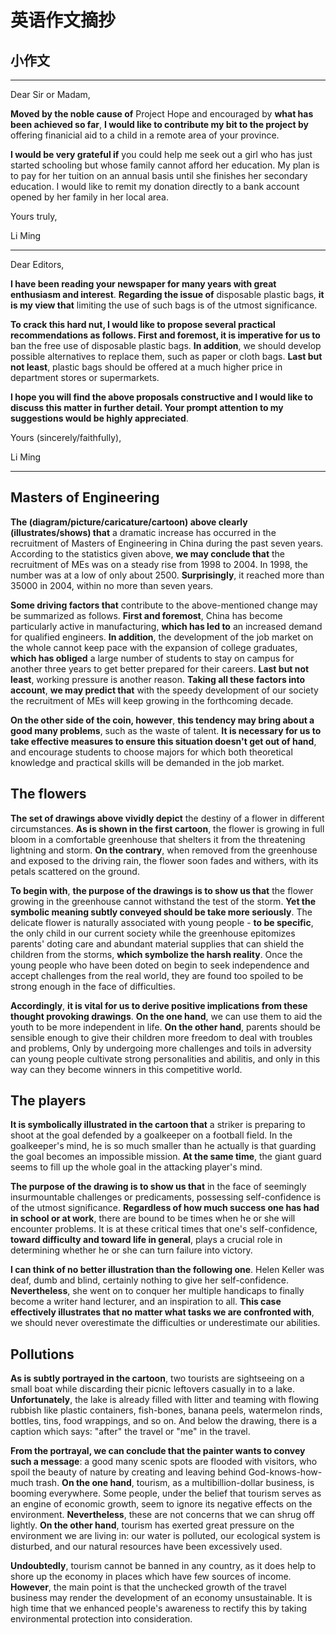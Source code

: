 # 英语作文摘抄

[annotation]: <id> (a1b0d471-b4b4-499d-be8e-0a5499c68d7b)
[annotation]: <status> (public)
[annotation]: <create_time> (2020-12-14 10:43:58)
[annotation]: <category> (朝花夕拾)
[annotation]: <tags> (英语作文)
[annotation]: <comments> (false)
[annotation]: <url> (http://blog.ccyg.studio/article/a1b0d471-b4b4-499d-be8e-0a5499c68d7b)


## 小作文

---

Dear Sir or Madam,

**Moved by the noble cause of** Project Hope and encouraged by **what has been achieved so far**, **I would like to contribute my bit to the project by** offering finanicial aid to a child in a remote area of your province.

**I would be very grateful if** you could help me seek out a girl who has just started schooling but whose family cannot afford her education. My plan is to pay for her tuition on an annual basis until she finishes her secondary education. I would like to remit my donation directly to a bank account opened by her family in her local area.

Yours truly,

Li Ming

---

Dear Editors,

**I have been reading your newspaper for many years with great enthusiasm and interest**. **Regarding the issue of** disposable plastic bags, **it is my view that** limiting the use of such bags is of the utmost significance.

**To crack this hard nut, I would like to propose several practical recommendations as follows. First and foremost, it is imperative for us to** ban the free use of disposable plastic bags.  **In addition**, we should develop possible alternatives to replace them, such as paper or cloth bags. **Last but not least**, plastic bags should be offered at a much higher price in department stores or supermarkets.

**I hope you will find the above proposals constructive and I would like to discuss this matter in further detail. Your prompt attention to my suggestions would be highly appreciated**.

Yours (sincerely/faithfully),

Li Ming

---

## Masters of Engineering

**The (diagram/picture/caricature/cartoon) above clearly (illustrates/shows) that** a dramatic increase has occurred in the recruitment of Masters of Engineering in China during the past seven years. According to the statistics given above, **we may conclude that** the recruitment of MEs was on a steady rise from 1998 to 2004. In 1998, the number was at a low of only about 2500. **Surprisingly**, it reached more than 35000 in 2004, within no more than seven years.

**Some driving factors that** contribute to the above-mentioned change may be summarized as follows. **First and foremost**, China has become particularly active in manufacturing, **which has led to** an increased demand for qualified engineers. **In addition**, the development of the job market on the whole cannot keep pace with the expansion of college graduates, **which has obliged** a large number of students to stay on campus for another three years to get better prepared for their careers. **Last but not least**, working pressure is another reason. **Taking all these factors into account**, **we may predict that** with the speedy development of our society the recruitment of MEs will keep growing in the forthcoming decade.

**On the other side of the coin, however**, **this tendency may bring about a good many problems**, such as the waste of talent. **It is necessary for us to take effective measures to ensure this situation doesn't get out of hand**, and encourage students to choose majors for which both theoretical knowledge and practical skills will be demanded in the job market.

## The flowers

**The set of drawings above vividly depict** the destiny of a flower in different circumstances. **As is shown in the first cartoon**, the flower is growing in full bloom in a comfortable greenhouse that shelters it from the threatening lightning and storm. **On the contrary**, when removed from the greenhouse and exposed to the driving rain, the flower soon fades and withers, with its petals scattered on the ground.

**To begin with**, **the purpose of the drawings is to show us that** the flower growing in the greenhouse cannot withstand the test of the storm. **Yet the symbolic meaning subtly conveyed should be take more seriously**. The delicate flower is naturally associated with young people - **to be specific**, the only child in our current society while the greenhouse epitomizes parents'  doting care and abundant material supplies that can shield the children from the storms, **which symbolize the harsh reality**. Once the young people who have been doted on begin to seek independence and accept challenges from the real world, they are found too spoiled to be strong enough in the face of difficulties.

**Accordingly**, **it is vital for us to derive positive implications from these thought provoking drawings**. **On the one hand**, we can use them to aid the youth to be more independent in life. **On the other hand**, parents should be sensible enough to give their children more freedom to deal with troubles and problems, Only by undergoing more challenges and toils in adversity can young people cultivate strong personalities and abilitis, and only in this way can they become winners in this competitive world.

## The players

**It is symbolically illustrated in the cartoon that** a striker is preparing to shoot at the goal defended by a goalkeeper on a football field. In the goalkeeper's mind, he is so much smaller than he actually is that guarding the goal becomes an impossible mission. **At the same time**, the giant guard seems to fill up the whole goal in the attacking player's mind.

**The purpose of the drawing is to show us that** in the face of seemingly insurmountable challenges or predicaments, possessing self-confidence is of the utmost significance. **Regardless of how much success one has had in school or at work**, there are bound to be times when he or she will encounter problems. It is at these critical times that one's self-confidence, **toward difficulty and toward life in general**, plays a crucial role in determining whether he or she can turn failure into victory.

**I can think of no better illustration than the following one**. Helen Keller was deaf, dumb and blind, certainly nothing to give her self-confidence. **Nevertheless**, she went on to conquer her multiple handicaps to finally become a writer hand lecturer, and an inspiration to all. **This case effectively illustrates that no matter what tasks we are confronted with**, we should never overestimate the difficulties or underestimate our abilities.

## Pollutions

**As is subtly portrayed in the cartoon**, two tourists are sightseeing on a small boat while discarding their picnic leftovers casually in to a lake. **Unfortunately**, the lake is already filled with litter and teaming with flowing rubbish like plastic containers, fish-bones, banana peels, watermelon rinds, bottles, tins, food wrappings, and so on. And below the drawing, there is a caption which says: "after" the travel or "me" in the travel.

**From the portrayal, we can conclude that the painter wants to convey such a message**: a good many scenic spots are flooded with visitors, who spoil the beauty of nature by creating and leaving behind God-knows-how-much trash. **On the one hand**, tourism, as a multibillion-dollar business, is booming everywhere. Some people, under the belief that tourism serves as an engine of economic growth, seem to ignore its negative effects on the environment. **Nevertheless**, these are not concerns that we can shrug off lightly. **On the other hand**, tourism has exerted great pressure on the environment we are living in: our water is polluted, our ecological system is disturbed, and our natural resources have been excessively used.

**Undoubtedly**, tourism cannot be banned in any country, as it does help to shore up the economy in places which have few sources of income. **However**, the main point is that the unchecked growth  of the travel business may render the development of an economy unsustainable. It is high time that we enhanced people's awareness to rectify this by taking environmental protection into consideration.
